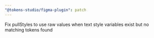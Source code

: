 ```yaml
---
"@tokens-studio/figma-plugin": patch
---
```


Fix pullStyles to use raw values when text style variables exist but no matching tokens found

